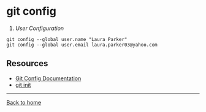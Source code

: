 # git config
<!--UL-->
1. *User Configuration*

```
git config --global user.name "Laura Parker"
git config --global user.email laura.parker03@yahoo.com
```

## Resources
- [Git Config Documentation](https://git-scm.com/docs/git-config)
- [git init](./Commands/Init.md)
---

[Back to home](../README.md)






